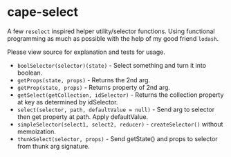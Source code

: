 # cape-select

A few `reselect` inspired helper utility/selector functions. Using functional programming as much as possible with the help of my good friend `lodash`.

Please view source for explanation and tests for usage.

- `boolSelector(selector)(state)` - Select something and turn it into boolean.
- `getProps(state, props)` - Returns the 2nd arg.
- `getProp(state, props)` - Returns property of 2nd arg.
- `getSelect(getCollection, idSelector)` - Returns the collection property at key as determined by idSelector.
- `select(selector, path, defaultValue = null)` - Send arg to selector then get property at path. Apply defaultValue.
- `simpleSelector(select1, select2, reducer)` - `createSelector()` without memoization.
- `thunkSelect(selector, props)` - Send getState() and props to selector from thunk arg signature.
